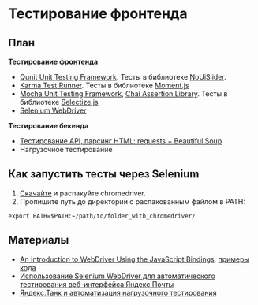 Тестирование фронтенда
====

План
--

**Тестирование фронтенда**
- [Qunit Unit Testing Framework](http://qunitjs.com/cookbook/). Тесты в библиотеке [NoUiSlider](https://github.com/leongersen/noUiSlider).
- [Karma Test Runner](http://karma-runner.github.io/0.12/index.html). Тесты в библиотеке [Moment.js](https://github.com/moment/moment)
- [Mocha Unit Testing Framework](http://mochajs.org/), [Chai Assertion Library](http://chaijs.com/). Тесты в библиотеке [Selectize.js](https://github.com/brianreavis/selectize.js)
- [Selenium WebDriver](https://code.google.com/p/selenium/wiki/WebDriverJs)

**Тестирование бекенда**

- [Тестирование API, парсинг HTML: requests + Beautiful Soup](../03-python/wget)
- Нагрузочное тестирование


Как запустить тесты через Selenium
--

1. [Скачайте](http://chromedriver.storage.googleapis.com/index.html) и распакуйте chromedriver.
2. Пропишите путь до директории с распакованным файлом в PATH:
```
export PATH=$PATH:~/path/to/folder_with_chromedriver/
```

Материалы
--

- [An Introduction to WebDriver Using the JavaScript Bindings](http://code.tutsplus.com/tutorials/an-introduction-to-webdriver-using-the-javascript-bindings--cms-21855), [примеры кода](https://github.com/umaar/webdriverjs-recipes)
- [Использование Selenium WebDriver для автоматического тестирования веб-интерфейса Яндекс.Почты](http://habrahabr.ru/company/yandex/blog/173769/)
- [Яндекс.Танк и автоматизация нагрузочного тестирования](http://habrahabr.ru/company/pt/blog/204224/)
